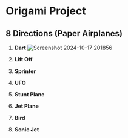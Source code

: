 # Origami Project

## 8 Directions (Paper Airplanes)

1. **Dart**
![Screenshot 2024-10-17 201856](https://github.com/user-attachments/assets/12233e75-be6c-4cc3-bae6-df434d540202)

2. **Lift Off**

3. **Sprinter**

4. **UFO**

5. **Stunt Plane**

6. **Jet Plane**

7. **Bird**

8. **Sonic Jet**
